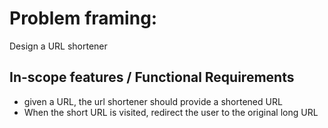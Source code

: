 # Problem framing:

Design a URL shortener

## In-scope features / Functional Requirements

- given a URL, the url shortener should provide a shortened URL
- When the short URL is visited, redirect the user to the original long URL